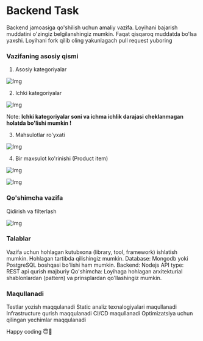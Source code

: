 # Backend Task

Backend jamoasiga qo'shilish uchun amaliy vazifa. Loyihani bajarish muddatini o'zingiz belgilanshingiz mumkin. Faqat qisqaroq muddatda bo'lsa yaxshi.
Loyihani fork qilib oling yakunlagach pull request yuboring

### Vazifaning asosiy qismi

1. Asosiy kategoriyalar

![Img](https://github.com/Ansor-Inc/backend-task/blob/main/source/main-category.png)

2. Ichki kategoriyalar

![Img](https://github.com/Ansor-Inc/backend-task/blob/main/source/sub-category.png)

Note: <b>Ichki kategoriyalar soni va ichma ichlik darajasi cheklanmagan holatda bo'lishi mumkin ! </b>

3. Mahsulotlar ro'yxati

![Img](https://github.com/Ansor-Inc/backend-task/blob/main/source/products.png)

4. Bir maxsulot ko'rinishi (Product item)

![Img](https://github.com/Ansor-Inc/backend-task/blob/main/source/product-item-1.png)

![Img](https://github.com/Ansor-Inc/backend-task/blob/main/source/product-item-2.png)

### Qo'shimcha vazifa

Qidirish va filterlash

![Img](https://github.com/Ansor-Inc/backend-task/blob/main/source/filter-search.png)


### Talablar

Vazifa uchun hohlagan kutubxona (library, tool, framework) ishlatish mumkin.
Hohlagan tartibda qilishingiz mumkin.
Database: Mongodb yoki PostgreSQL boshqasi bo'lishi ham mumkin.
Backend: Nodejs
API type: REST api qurish majburiy
Qo'shimcha: Loyihaga hohlagan arxitekturial shablonlardan (pattern) va prinsplardan qo'llashingiz mumkin.

### Maqullanadi

Testlar yozish maqqulanadi
Static analiz texnalogiyalari maqullanadi
Infrastructure qurish maqqulanadi
CI/CD maqullanadi
Optimizatsiya uchun qilingan yechimlar maqqulanadi

Happy coding 😇🚀
 
 
 
 
 
 
 
